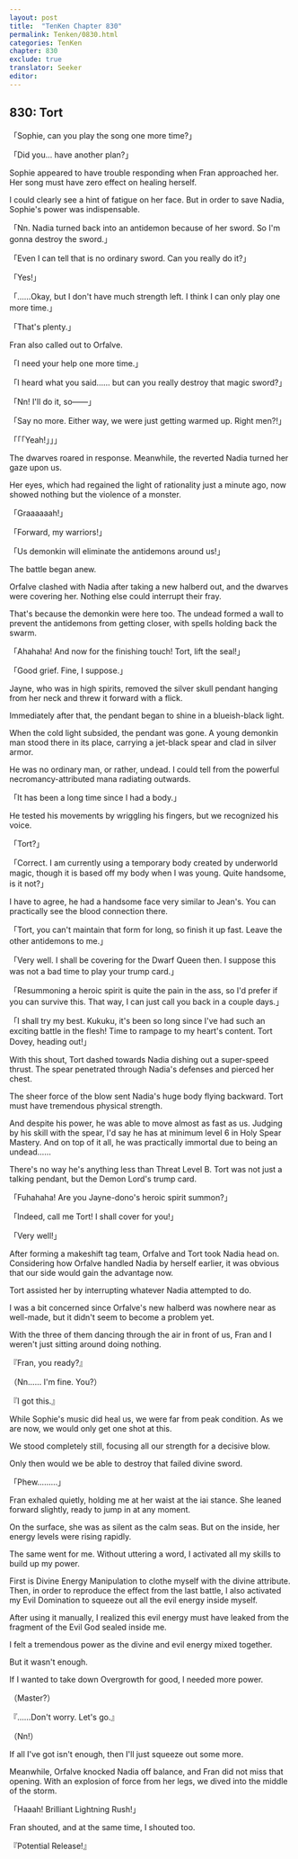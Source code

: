 ```yaml
---
layout: post
title:  "TenKen Chapter 830"
permalink: Tenken/0830.html
categories: TenKen
chapter: 830
exclude: true
translator: Seeker
editor: 
---
```

<h2 id="ch830">830: Tort</h2>

「Sophie, can you play the song one more time?」

「Did you… have another plan?」

 Sophie appeared to have trouble responding when Fran approached her. Her song must have zero effect on healing herself.

 I could clearly see a hint of fatigue on her face. But in order to save Nadia, Sophie's power was indispensable.

「Nn. Nadia turned back into an antidemon because of her sword. So I'm gonna destroy the sword.」

「Even I can tell that is no ordinary sword. Can you really do it?」

「Yes!」

「……Okay, but I don't have much strength left. I think I can only play one more time.」

「That's plenty.」

 Fran also called out to Orfalve.

「I need your help one more time.」

「I heard what you said…… but can you really destroy that magic sword?」

「Nn! I'll do it, so――」

「Say no more. Either way, we were just getting warmed up. Right men?!」

「「「Yeah!」」」

 The dwarves roared in response. Meanwhile, the reverted Nadia turned her gaze upon us.

 Her eyes, which had regained the light of rationality just a minute ago, now showed nothing but the violence of a monster.

「Graaaaaah!」

「Forward, my warriors!」

「Us demonkin will eliminate the antidemons around us!」

 The battle began anew.

 Orfalve clashed with Nadia after taking a new halberd out, and the dwarves were covering her. Nothing else could interrupt their fray.

 That's because the demonkin were here too. The undead formed a wall to prevent the antidemons from getting closer, with spells holding back the swarm.

「Ahahaha! And now for the finishing touch! Tort, lift the seal!」

「Good grief. Fine, I suppose.」

 Jayne, who was in high spirits, removed the silver skull pendant hanging from her neck and threw it forward with a flick.

 Immediately after that, the pendant began to shine in a blueish-black light.

 When the cold light subsided, the pendant was gone. A young demonkin man stood there in its place, carrying a jet-black spear and clad in silver armor.

 He was no ordinary man, or rather, undead. I could tell from the powerful necromancy-attributed mana radiating outwards.

「It has been a long time since I had a body.」

 He tested his movements by wriggling his fingers, but we recognized his voice.

「Tort?」

「Correct. I am currently using a temporary body created by underworld magic, though it is based off my body when I was young. Quite handsome, is it not?」

 I have to agree, he had a handsome face very similar to Jean's. You can practically see the blood connection there.

「Tort, you can't maintain that form for long, so finish it up fast. Leave the other antidemons to me.」

「Very well. I shall be covering for the Dwarf Queen then. I suppose this was not a bad time to play your trump card.」

「Resummoning a heroic spirit is quite the pain in the ass, so I'd prefer if you can survive this. That way, I can just call you back in a couple days.」

「I shall try my best. Kukuku, it's been so long since I've had such an exciting battle in the flesh! Time to rampage to my heart's content. Tort Dovey, heading out!」

 With this shout, Tort dashed towards Nadia dishing out a super-speed thrust. The spear penetrated through Nadia's defenses and pierced her chest.

 The sheer force of the blow sent Nadia's huge body flying backward. Tort must have tremendous physical strength.

 And despite his power, he was able to move almost as fast as us. Judging by his skill with the spear, I'd say he has at minimum level 6 in Holy Spear Mastery. And on top of it all, he was practically immortal due to being an undead……

 There's no way he's anything less than Threat Level B. Tort was not just a talking pendant, but the Demon Lord's trump card.

「Fuhahaha! Are you Jayne-dono's heroic spirit summon?」

「Indeed, call me Tort! I shall cover for you!」

「Very well!」

 After forming a makeshift tag team, Orfalve and Tort took Nadia head on. Considering how Orfalve handled Nadia by herself earlier, it was obvious that our side would gain the advantage now.

 Tort assisted her by interrupting whatever Nadia attempted to do.

 I was a bit concerned since Orfalve's new halberd was nowhere near as well-made, but it didn't seem to become a problem yet.

 With the three of them dancing through the air in front of us, Fran and I weren't just sitting around doing nothing.

『Fran, you ready?』

（Nn…… I'm fine. You?）

『I got this.』

 While Sophie's music did heal us, we were far from peak condition. As we are now, we would only get one shot at this.

 We stood completely still, focusing all our strength for a decisive blow.

 Only then would we be able to destroy that failed divine sword.

「Phew………」

 Fran exhaled quietly, holding me at her waist at the iai stance. She leaned forward slightly, ready to jump in at any moment.

 On the surface, she was as silent as the calm seas. But on the inside, her energy levels were rising rapidly.

 The same went for me. Without uttering a word, I activated all my skills to build up my power.

 First is Divine Energy Manipulation to clothe myself with the divine attribute. Then, in order to reproduce the effect from the last battle, I also activated my Evil Domination to squeeze out all the evil energy inside myself.

 After using it manually, I realized this evil energy must have leaked from the fragment of the Evil God sealed inside me.

 I felt a tremendous power as the divine and evil energy mixed together.

 But it wasn't enough.

 If I wanted to take down Overgrowth for good, I needed more power.

（Master?）

『……Don't worry. Let's go.』

（Nn!）

 If all I've got isn't enough, then I'll just squeeze out some more.

 Meanwhile, Orfalve knocked Nadia off balance, and Fran did not miss that opening. With an explosion of force from her legs, we dived into the middle of the storm.

「Haaah! Brilliant Lightning Rush!」

 Fran shouted, and at the same time, I shouted too.

『Potential Release!』


